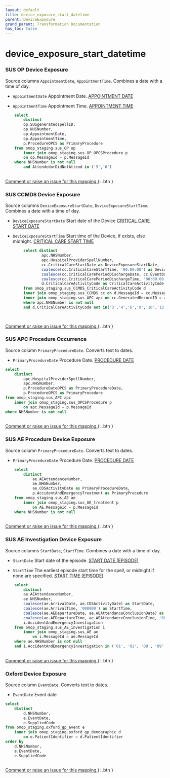 ```yaml
---
layout: default
title: device_exposure_start_datetime
parent: DeviceExposure
grand_parent: Transformation Documentation
has_toc: false
---
```

# device_exposure_start_datetime
### SUS OP Device Exposure
Source columns  `AppointmentDate`, `AppointmentTime`.
Combines a date with a time of day.

* `AppointmentDate` Appointment Date. [APPOINTMENT DATE](https://www.datadictionary.nhs.uk/data_elements/appointment_date.html)

* `AppointmentTime` Appointment Time. [APPOINTMENT TIME](https://www.datadictionary.nhs.uk/data_elements/appointment_time.html)

```sql
	select
		distinct
		op.SUSgeneratedspellID,
		op.NHSNumber,
		op.AppointmentDate,
		op.AppointmentTime,
		p.ProcedureOPCS as PrimaryProcedure
	from omop_staging.sus_OP op
		inner join omop_staging.sus_OP_OPCSProcedure p
		on op.MessageId = p.MessageId
	where NHSNumber is not null
		and AttendedorDidNotAttend in ('5','6')
	
```


[Comment or raise an issue for this mapping.](https://github.com/answerdigital/oxford-omop-data-mapper/issues/new?title=OMOP%20DeviceExposure%20table%20device_exposure_start_datetime%20field%20SUS%20OP%20Device%20Exposure%20mapping){: .btn }
### SUS CCMDS Device Exposure
Source columns  `DeviceExposureStartDate`, `DeviceExposureStartTime`.
Combines a date with a time of day.

* `DeviceExposureStartDate` Start date of the Device [CRITICAL CARE START DATE](https://www.datadictionary.nhs.uk/data_elements/critical_care_start_date.html)

* `DeviceExposureStartTime` Start time of the Device, if exists, else midnight. [CRITICAL CARE START TIME](https://www.datadictionary.nhs.uk/data_elements/critical_care_start_time.html)

```sql
		select distinct
				apc.NHSNumber,
				apc.HospitalProviderSpellNumber,
				cc.CriticalCareStartDate as DeviceExposureStartDate,
				coalesce(cc.CriticalCareStartTime, '00:00:00') as DeviceExposureStartTime,
				coalesce(cc.CriticalCarePeriodDischargeDate, cc.EventDate) as DeviceExposureEndDate,
				coalesce(cc.CriticalCarePeriodDischargeTime, '00:00:00') as DeviceExposureEndTime,
				d.CriticalCareActivityCode as CriticalCareActivityCode
		from omop_staging.sus_CCMDS_CriticalCareActivityCode d
		inner join omop_staging.sus_CCMDS cc on d.MessageId = cc.MessageId
		inner join omop_staging.sus_APC apc on cc.GeneratedRecordID = apc.GeneratedRecordIdentifier
		where apc.NHSNumber is not null
		and d.CriticalCareActivityCode not in('3','4','6','8','10','12','15','21','22','23','24','25','27','28','29','50','57','58','64','65','66','67','68','69','70','71','72','74','82','83','87','99')

	
```


[Comment or raise an issue for this mapping.](https://github.com/answerdigital/oxford-omop-data-mapper/issues/new?title=OMOP%20DeviceExposure%20table%20device_exposure_start_datetime%20field%20SUS%20CCMDS%20Device%20Exposure%20mapping){: .btn }
### SUS APC Procedure Occurrence
Source column  `PrimaryProcedureDate`.
Converts text to dates.

* `PrimaryProcedureDate` Procedure Date. [PROCEDURE DATE](https://www.datadictionary.nhs.uk/data_elements/procedure_date.html)

```sql
select
	distinct
		apc.HospitalProviderSpellNumber,
		apc.NHSNumber,
		p.ProcedureDateOPCS as PrimaryProcedureDate,
		p.ProcedureOPCS as PrimaryProcedure
from omop_staging.sus_APC apc
	inner join omop_staging.sus_OPCSProcedure p
		on apc.MessageId = p.MessageId
where NHSNumber is not null
	
```


[Comment or raise an issue for this mapping.](https://github.com/answerdigital/oxford-omop-data-mapper/issues/new?title=OMOP%20DeviceExposure%20table%20device_exposure_start_datetime%20field%20SUS%20APC%20Procedure%20Occurrence%20mapping){: .btn }
### SUS AE Procedure Device Exposure
Source column  `PrimaryProcedureDate`.
Converts text to dates.

* `PrimaryProcedureDate` Procedure Date. [PROCEDURE DATE](https://www.datadictionary.nhs.uk/data_elements/procedure_date.html)

```sql
	select
		distinct
			ae.AEAttendanceNumber,
			ae.NHSNumber,
			ae.CDSActivityDate as PrimaryProcedureDate,
			p.AccidentAndEmergencyTreatment as PrimaryProcedure
	from omop_staging.sus_AE ae
		inner join omop_staging.sus_AE_treatment p
			on AE.MessageId = p.MessageId
	where NHSNumber is not null
	
```


[Comment or raise an issue for this mapping.](https://github.com/answerdigital/oxford-omop-data-mapper/issues/new?title=OMOP%20DeviceExposure%20table%20device_exposure_start_datetime%20field%20SUS%20AE%20Procedure%20Device%20Exposure%20mapping){: .btn }
### SUS AE Investigation Device Exposure
Source columns  `StartDate`, `StartTime`.
Combines a date with a time of day.

* `StartDate` Start date of the episode. [START DATE (EPISODE)](https://www.datadictionary.nhs.uk/data_elements/start_date__episode_.html)

* `StartTime` The earliest episode start time for the spell, or midnight if none are specified. [START TIME (EPISODE)](https://www.datadictionary.nhs.uk/data_elements/start_time__episode_.html)

```sql
	select
		distinct
		ae.AEAttendanceNumber,
		ae.NHSNumber,
		coalesce(ae.ArrivalDate, ae.CDSActivityDate) as StartDate,
		coalesce(ae.ArrivalTime, '000000') as StartTime,
		coalesce(ae.AEDepartureDate, ae.AEAttendanceConclusionDate) as EndDate,
		coalesce(ae.AEDepartureTime, ae.AEAttendanceConclusionTime, '000000') as EndTime,
		i.AccidentAndEmergencyInvestigation
	from omop_staging.sus_AE_investigation i
		inner join omop_staging.sus_AE ae
			on i.MessageId = ae.MessageId
	where ae.NHSNumber is not null
	and i.AccidentAndEmergencyInvestigation in ('01', '02', '08', '09', '10', '11', '12', '19')
	
```


[Comment or raise an issue for this mapping.](https://github.com/answerdigital/oxford-omop-data-mapper/issues/new?title=OMOP%20DeviceExposure%20table%20device_exposure_start_datetime%20field%20SUS%20AE%20Investigation%20Device%20Exposure%20mapping){: .btn }
### Oxford Device Exposure
Source column  `EventDate`.
Converts text to dates.

* `EventDate` Event date 

```sql
select
	distinct
		d.NHSNumber,
		e.EventDate,
		e.SuppliedCode
from omop_staging.oxford_gp_event e
	inner join omop_staging.oxford_gp_demographic d
		on e.PatientIdentifier = d.PatientIdentifier
order by
	d.NHSNumber,
	e.EventDate,
	e.SuppliedCode
	
```


[Comment or raise an issue for this mapping.](https://github.com/answerdigital/oxford-omop-data-mapper/issues/new?title=OMOP%20DeviceExposure%20table%20device_exposure_start_datetime%20field%20Oxford%20Device%20Exposure%20mapping){: .btn }
